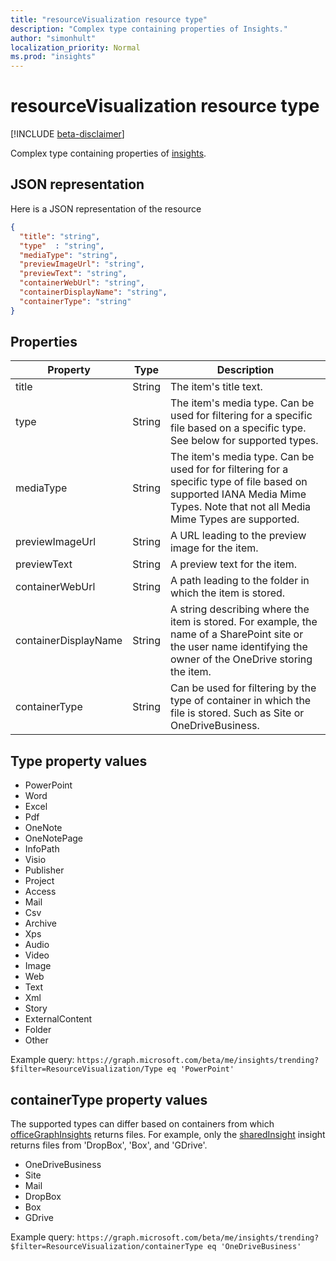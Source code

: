 ```yaml
---
title: "resourceVisualization resource type"
description: "Complex type containing properties of Insights."
author: "simonhult"
localization_priority: Normal
ms.prod: "insights"
---
```


# resourceVisualization resource type

[!INCLUDE [beta-disclaimer](../../includes/beta-disclaimer.md)]

Complex type containing properties of [insights](officegraphinsights.md).

## JSON representation

Here is a JSON representation of the resource

<!-- {
  "blockType": "resource",
  "optionalProperties": [
  ],  
  "@odata.type": "microsoft.graph.resourceVisualization"
}-->
```json
{
  "title": "string",
  "type"  : "string",
  "mediaType": "string",
  "previewImageUrl": "string",
  "previewText": "string",
  "containerWebUrl": "string",
  "containerDisplayName": "string",
  "containerType": "string"
}
```

## Properties

| Property      		| Type          | Description  |
| ------------- 		|---------------| -------------|
| title      			| String		| The item's title text.	   		   |
| type    			| String		| The item's media type. Can be used for filtering for a specific file based on a specific type. See below for supported types. |
| mediaType    			| String		| The item's media type. Can be used for for filtering for a specific type of file based on supported IANA Media Mime Types. Note that not all Media Mime Types are supported. |
| previewImageUrl   	| String		| A URL leading to the preview image for the item. |
| previewText      		| String		| A preview text for the item. |
| containerWebUrl      	| String		| A path leading to the folder in which the item is stored. |
| containerDisplayName  | String		| A string describing where the item is stored. For example, the name of a SharePoint site or the user name identifying the owner of the OneDrive storing the item.  |
| containerType    		| String | Can be used for filtering by the type of container in which the file is stored. Such as Site or OneDriveBusiness.	   |

## Type property values
-	PowerPoint
-	Word
-	Excel
-	Pdf
-	OneNote
-	OneNotePage
-	InfoPath
-	Visio
-	Publisher
-	Project
-	Access
-	Mail
-	Csv
-	Archive
-	Xps
-	Audio
-	Video
-	Image
-	Web
-	Text
-	Xml
-	Story
-	ExternalContent
-	Folder
-	Other

Example query:
`https://graph.microsoft.com/beta/me/insights/trending?$filter=ResourceVisualization/Type eq 'PowerPoint'`

## containerType property values
The supported types can differ based on containers from which [officeGraphInsights](officegraphinsights.md) returns files. For example, only the [sharedInsight](insights-shared.md) insight returns files from 'DropBox', 'Box', and 'GDrive'.

-	OneDriveBusiness
-	Site
-	Mail
-	DropBox
-	Box
-	GDrive

Example query:
`https://graph.microsoft.com/beta/me/insights/trending?$filter=ResourceVisualization/containerType eq 'OneDriveBusiness'`
